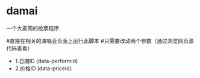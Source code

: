 # damai
一个大麦网的抢票程序

#直接在相关的演唱会页面上运行此脚本
#只需要改动两个参数（通过浏览网页源代码查看）
* 1.日期ID (data-performid)
* 2.价格ID (data-priceid）
